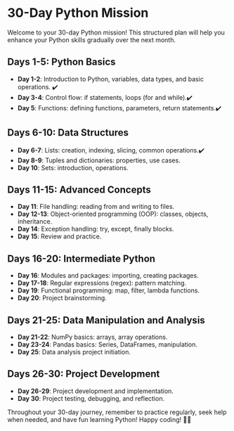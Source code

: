 # 30-Day Python Mission

Welcome to your 30-day Python mission! This structured plan will help you enhance your Python skills gradually over the next month.

## Days 1-5: Python Basics
- **Day 1-2**: Introduction to Python, variables, data types, and basic operations. ✔️
- **Day 3-4**: Control flow: if statements, loops (for and while).✔️
- **Day 5**: Functions: defining functions, parameters, return statements.✔️

## Days 6-10: Data Structures
- **Day 6-7**: Lists: creation, indexing, slicing, common operations.✔️
- **Day 8-9**: Tuples and dictionaries: properties, use cases.
- **Day 10**: Sets: introduction, operations.

## Days 11-15: Advanced Concepts
- **Day 11**: File handling: reading from and writing to files.
- **Day 12-13**: Object-oriented programming (OOP): classes, objects, inheritance.
- **Day 14**: Exception handling: try, except, finally blocks.
- **Day 15**: Review and practice.

## Days 16-20: Intermediate Python
- **Day 16**: Modules and packages: importing, creating packages.
- **Day 17-18**: Regular expressions (regex): pattern matching.
- **Day 19**: Functional programming: map, filter, lambda functions.
- **Day 20**: Project brainstorming.

## Days 21-25: Data Manipulation and Analysis
- **Day 21-22**: NumPy basics: arrays, array operations.
- **Day 23-24**: Pandas basics: Series, DataFrames, manipulation.
- **Day 25**: Data analysis project initiation.

## Days 26-30: Project Development
- **Day 26-29**: Project development and implementation.
- **Day 30**: Project testing, debugging, and reflection.

Throughout your 30-day journey, remember to practice regularly, seek help when needed, and have fun learning Python! Happy coding! 🐍✨
